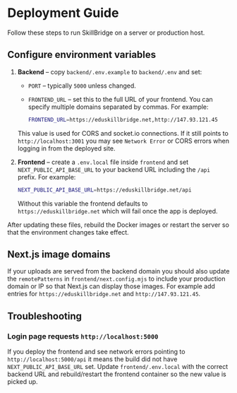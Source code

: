 # Deployment Guide

Follow these steps to run SkillBridge on a server or production host.

## Configure environment variables

1. **Backend** – copy `backend/.env.example` to `backend/.env` and set:
   - `PORT` – typically `5000` unless changed.
   - `FRONTEND_URL` – set this to the full URL of your frontend. You can
     specify multiple domains separated by commas. For example:
     
     ```bash
     FRONTEND_URL=https://eduskillbridge.net,http://147.93.121.45
     ```
     
    This value is used for CORS and socket.io connections. If it still points to
    `http://localhost:3001` you may see `Network Error` or CORS errors when
    logging in from the deployed site.

2. **Frontend** – create a `.env.local` file inside `frontend` and set
   `NEXT_PUBLIC_API_BASE_URL` to your backend URL including the `/api` prefix.
   For example:
   
   ```bash
   NEXT_PUBLIC_API_BASE_URL=https://eduskillbridge.net/api
   ```
   
   Without this variable the frontend defaults to `https://eduskillbridge.net` which
   will fail once the app is deployed.

After updating these files, rebuild the Docker images or restart the server so
that the environment changes take effect.

## Next.js image domains

If your uploads are served from the backend domain you should also update the
`remotePatterns` in `frontend/next.config.mjs` to include your production domain
or IP so that Next.js can display those images. For example add entries for
`https://eduskillbridge.net` and `http://147.93.121.45`.

## Troubleshooting

### Login page requests `http://localhost:5000`

If you deploy the frontend and see network errors pointing to
`http://localhost:5000/api` it means the build did not have
`NEXT_PUBLIC_API_BASE_URL` set.  Update `frontend/.env.local` with the correct
backend URL and rebuild/restart the frontend container so the new value is
picked up.
